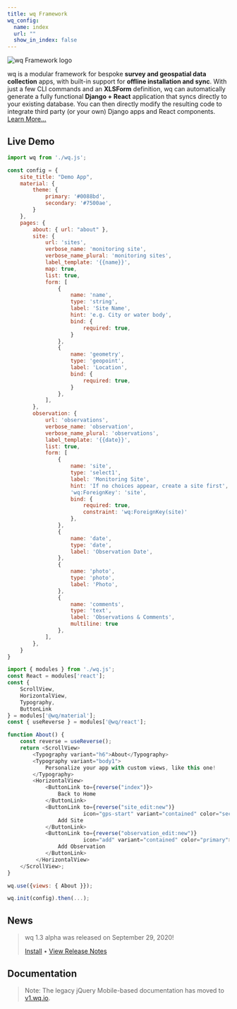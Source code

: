 ```yaml
---
title: wq Framework
wq_config:
  name: index
  url: ""
  show_in_index: false
---
```


![wq Framework logo](https://wq.io/images/wq.svg)

wq is a modular framework for bespoke **survey and geospatial data collection** apps, with built-in support for **offline installation and sync**.  With just a few CLI commands and an **XLSForm** definition, wq can automatically generate a fully functional **Django + React** application that syncs directly to your existing database.  You can then directly modify the resulting code to integrate third party (or your own) Django apps and React components.  [Learn More...](./overview/intro.md)

## Live Demo

```js
import wq from './wq.js';

const config = {
    site_title: "Demo App",
    material: {
        theme: {
            primary: '#0088bd',
            secondary: '#7500ae',
        }
    },
    pages: {
        about: { url: "about" },
        site: {
            url: 'sites',
            verbose_name: 'monitoring site',
            verbose_name_plural: 'monitoring sites',
            label_template: '{{name}}',
            map: true,
            list: true,
            form: [
                {
                    name: 'name',
                    type: 'string',
                    label: 'Site Name',
                    hint: 'e.g. City or water body',
                    bind: {
                        required: true,
                    }
                },
                {
                    name: 'geometry',
                    type: 'geopoint',
                    label: 'Location',
                    bind: {
                        required: true,
                    }
                },
            ],
        },
        observation: {
            url: 'observations',
            verbose_name: 'observation',
            verbose_name_plural: 'observations',
            label_template: '{{date}}',
            list: true,
            form: [
                {
                    name: 'site',
                    type: 'select1',
                    label: 'Monitoring Site',
                    hint: 'If no choices appear, create a site first',
                    'wq:ForeignKey': 'site',
                    bind: { 
                        required: true,
                        constraint: 'wq:ForeignKey(site)'
                    },
                },
                {
                    name: 'date',
                    type: 'date',
                    label: 'Observation Date',
                },
                {
                    name: 'photo',
                    type: 'photo',
                    label: 'Photo',
                },
                {
                    name: 'comments',
                    type: 'text',
                    label: 'Observations & Comments',
                    multiline: true
                },
            ],
        },
    }
}

import { modules } from './wq.js';
const React = modules['react'];
const {
    ScrollView,
    HorizontalView,
    Typography,
    ButtonLink
} = modules['@wq/material'];
const { useReverse } = modules['@wq/react'];

function About() {
    const reverse = useReverse();
    return <ScrollView>
        <Typography variant="h6">About</Typography>
        <Typography variant="body1">
            Personalize your app with custom views, like this one!
        </Typography>
        <HorizontalView>
            <ButtonLink to={reverse("index")}>
                Back to Home
            </ButtonLink>
            <ButtonLink to={reverse("site_edit:new")}
                        icon="gps-start" variant="contained" color="secondary">
                Add Site
            </ButtonLink>
            <ButtonLink to={reverse("observation_edit:new")}
                        icon="add" variant="contained" color="primary">
                Add Observation
            </ButtonLink>
         </HorizontalView>
    </ScrollView>;
}

wq.use({views: { About }});

wq.init(config).then(...);
```

## News

> wq 1.3 alpha was released on September 29, 2020!
>
> [Install](./overview/setup.md) • [View Release Notes](./releases/wq-1.3.0a1.md)

## Documentation

> Note: The legacy jQuery Mobile-based documentation has moved to [v1.wq.io](https://v1.wq.io).
